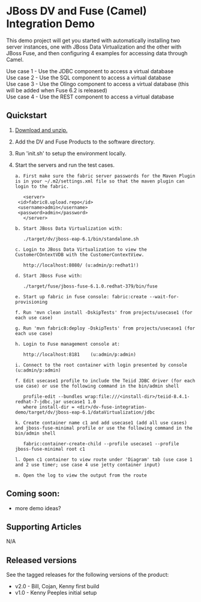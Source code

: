 JBoss DV and Fuse (Camel) Integration Demo
======================================
This demo project will get you started with automatically installing two server instances, one with JBoss Data Virtualization and the other with JBoss Fuse, and then configuring 4 examples for accessing data through Camel.
  
  Use case 1 - Use the JDBC component to access a virtual database  
  Use case 2 - Use the SQL component to access a virtual database  
  Use case 3 - Use the Olingo component to access a virtual database (this will be added when Fuse 6.2 is released)  
  Use case 4 - Use the REST component to access a virtual database  
  
Quickstart  
----------  

1. [Download and unzip.](https://github.com/DataVirtualizationByExample/dv-fuse-integration-demo/archive/master.zip)

2. Add the DV and Fuse Products to the software directory.

3. Run 'init.sh' to setup the environment locally.

4. Start the servers and run the test cases.
  
   ```  
   a. First make sure the fabric server passwords for the Maven Plugin is in your ~/.m2/settings.xml file so that the maven plugin can login to the fabric. 
      
      <server>  
	<id>fabric8.upload.repo</id>  
	<username>admin</username>  
	<password>admin</password>  
      </server>  
      
   b. Start JBoss Data Virtualization with:  
      
      ./target/dv/jboss-eap-6.1/bin/standalone.sh  
  
   c. Login to JBoss Data Virtualization to view the CustomerCOntextVDB with the CustomerContextView.   
  
      http://localhost:8080/ (u:admin/p:redhat1!)  
  
   d. Start JBoss Fuse with:  

      ./target/fuse/jboss-fuse-6.1.0.redhat-379/bin/fuse  
  
   e. Start up fabric in fuse console: fabric:create --wait-for-provisioning  
  
   f. Run 'mvn clean install -DskipTests' from projects/usecase1 (for each use case)  
  
   g. Run 'mvn fabric8:deploy -DskipTests' from projects/usecase1 (for each use case)  
  
   h. Login to Fuse management console at:  
  
      http://localhost:8181    (u:admin/p:admin)  
  
   i. Connect to the root container with login presented by console  (u:admin/p:admin)  
      
   f. Edit usecase1 profile to include the Teiid JDBC driver (for each use case) or use the following command in the bin/admin shell  
   
      profile-edit --bundles wrap:file:///<install-dir>/teiid-8.4.1-redhat-7-jdbc.jar usecase1 1.0  
      where install-dir = <dir>/dv-fuse-integration-demo/target/dv/jboss-eap-6.1/dataVirtualization/jdbc  
    
   k. Create container name c1 and add usecase1 (add all use cases) and jboss-fuse-minimal profile or use the following command in the bin/admin shell  
  
      fabric:container-create-child --profile usecase1 --profile jboss-fuse-minimal root c1   
  
   l. Open c1 container to view route under 'Diagram' tab (use case 1 and 2 use timer; use case 4 use jetty container input)  
   
   m. Open the log to view the output from the route

   ``` 

Coming soon:
------------
   
   * more demo ideas?


Supporting Articles
-------------------
N/A  

Released versions
-----------------

See the tagged releases for the following versions of the product:

- v2.0 - Bill, Cojan, Kenny first build
- v1.0 - Kenny Peeples initial setup
